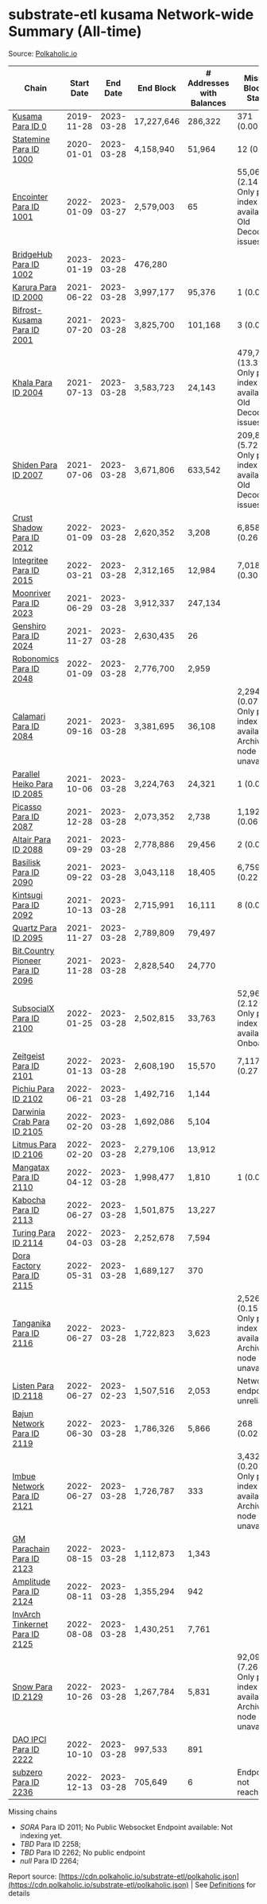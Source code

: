 # substrate-etl kusama Network-wide Summary (All-time)

Source: [Polkaholic.io](https://polkaholic.io)


| Chain            | Start Date | End Date | End Block | # Addresses with Balances | Missing Blocks / Status |
| ---------------- | ---------- | ---------| --------- | ------------------------- | ----------------------- |
| [Kusama Para ID 0](/kusama/0-kusama) | 2019-11-28 | 2023-03-28 | 17,227,646 |  286,322 | 371 (0.00%)  |
| [Statemine Para ID 1000](/kusama/1000-statemine) | 2020-01-01 | 2023-03-28 | 4,158,940 |  51,964 | 12 (0.00%)  |
| [Encointer Para ID 1001](/kusama/1001-encointer) | 2022-01-09 | 2023-03-27 | 2,579,003 |  65 | 55,065 (2.14%) Only partial index available: Old Decoding issues |
| [BridgeHub Para ID 1002](/kusama/1002-bridgehub) | 2023-01-19 | 2023-03-28 | 476,280 |   |    |
| [Karura Para ID 2000](/kusama/2000-karura) | 2021-06-22 | 2023-03-28 | 3,997,177 |  95,376 | 1 (0.00%)  |
| [Bifrost-Kusama Para ID 2001](/kusama/2001-bifrost-ksm) | 2021-07-20 | 2023-03-28 | 3,825,700 |  101,168 | 3 (0.00%)  |
| [Khala Para ID 2004](/kusama/2004-khala) | 2021-07-13 | 2023-03-28 | 3,583,723 |  24,143 | 479,738 (13.39%) Only partial index available: Old Decoding issues |
| [Shiden Para ID 2007](/kusama/2007-shiden) | 2021-07-06 | 2023-03-28 | 3,671,806 |  633,542 | 209,844 (5.72%) Only partial index available: Old Decoding issues |
| [Crust Shadow Para ID 2012](/kusama/2012-shadow) | 2022-01-09 | 2023-03-28 | 2,620,352 |  3,208 | 6,858 (0.26%)  |
| [Integritee Para ID 2015](/kusama/2015-integritee) | 2022-03-21 | 2023-03-28 | 2,312,165 |  12,984 | 7,018 (0.30%)  |
| [Moonriver Para ID 2023](/kusama/2023-moonriver) | 2021-06-29 | 2023-03-28 | 3,912,337 |  247,134 |    |
| [Genshiro Para ID 2024](/kusama/2024-genshiro) | 2021-11-27 | 2023-03-28 | 2,630,435 |  26 |    |
| [Robonomics Para ID 2048](/kusama/2048-robonomics) | 2022-01-09 | 2023-03-28 | 2,776,700 |  2,959 |    |
| [Calamari Para ID 2084](/kusama/2084-calamari) | 2021-09-16 | 2023-03-28 | 3,381,695 |  36,108 | 2,294 (0.07%) Only partial index available: Archive node unavailable |
| [Parallel Heiko Para ID 2085](/kusama/2085-parallel-heiko) | 2021-10-06 | 2023-03-28 | 3,224,763 |  24,321 | 1 (0.00%)  |
| [Picasso Para ID 2087](/kusama/2087-picasso) | 2021-12-28 | 2023-03-28 | 2,073,352 |  2,738 | 1,192 (0.06%)  |
| [Altair Para ID 2088](/kusama/2088-altair) | 2021-09-29 | 2023-03-28 | 2,778,886 |  29,456 | 2 (0.00%)  |
| [Basilisk Para ID 2090](/kusama/2090-basilisk) | 2021-09-22 | 2023-03-28 | 3,043,118 |  18,405 | 6,759 (0.22%)  |
| [Kintsugi Para ID 2092](/kusama/2092-kintsugi) | 2021-10-13 | 2023-03-28 | 2,715,991 |  16,111 | 8 (0.00%)  |
| [Quartz Para ID 2095](/kusama/2095-quartz) | 2021-11-27 | 2023-03-28 | 2,789,809 |  79,497 |    |
| [Bit.Country Pioneer Para ID 2096](/kusama/2096-bitcountrypioneer) | 2021-11-28 | 2023-03-28 | 2,828,540 |  24,770 |    |
| [SubsocialX Para ID 2100](/kusama/2100-subsocialx) | 2022-01-25 | 2023-03-28 | 2,502,815 |  33,763 | 52,962 (2.12%) Only partial index available: Onboarding |
| [Zeitgeist Para ID 2101](/kusama/2101-zeitgeist) | 2022-01-13 | 2023-03-28 | 2,608,190 |  15,570 | 7,117 (0.27%)  |
| [Pichiu Para ID 2102](/kusama/2102-pichiu) | 2022-06-21 | 2023-03-28 | 1,492,716 |  1,144 |    |
| [Darwinia Crab Para ID 2105](/kusama/2105-crab) | 2022-02-20 | 2023-03-28 | 1,692,086 |  5,104 |    |
| [Litmus Para ID 2106](/kusama/2106-litmus) | 2022-02-20 | 2023-03-28 | 2,279,106 |  13,912 |    |
| [Mangatax Para ID 2110](/kusama/2110-mangatax) | 2022-04-12 | 2023-03-28 | 1,998,477 |  1,810 | 1 (0.00%)  |
| [Kabocha Para ID 2113](/kusama/2113-kabocha) | 2022-06-27 | 2023-03-28 | 1,501,875 |  13,227 |    |
| [Turing Para ID 2114](/kusama/2114-turing) | 2022-04-03 | 2023-03-28 | 2,252,678 |  7,594 |    |
| [Dora Factory Para ID 2115](/kusama/2115-dorafactory) | 2022-05-31 | 2023-03-28 | 1,689,127 |  370 |    |
| [Tanganika Para ID 2116](/kusama/2116-tanganika) | 2022-06-27 | 2023-03-28 | 1,722,823 |  3,623 | 2,526 (0.15%) Only partial index available: Archive node unavailable |
| [Listen Para ID 2118](/kusama/2118-listen) | 2022-06-27 | 2023-02-23 | 1,507,516 |  2,053 |   Network endpoint unreliable |
| [Bajun Network Para ID 2119](/kusama/2119-bajun) | 2022-06-30 | 2023-03-28 | 1,786,326 |  5,866 | 268 (0.02%)  |
| [Imbue Network Para ID 2121](/kusama/2121-imbue) | 2022-06-27 | 2023-03-28 | 1,726,787 |  333 | 3,432 (0.20%) Only partial index available: Archive node unavailable |
| [GM Parachain Para ID 2123](/kusama/2123-gm) | 2022-08-15 | 2023-03-28 | 1,112,873 |  1,343 |    |
| [Amplitude Para ID 2124](/kusama/2124-amplitude) | 2022-08-11 | 2023-03-28 | 1,355,294 |  942 |    |
| [InvArch Tinkernet Para ID 2125](/kusama/2125-tinkernet) | 2022-08-08 | 2023-03-28 | 1,430,251 |  7,761 |    |
| [Snow Para ID 2129](/kusama/2129-snow) | 2022-10-26 | 2023-03-28 | 1,267,784 |  5,831 | 92,093 (7.26%) Only partial index available: Archive node unavailable |
| [DAO IPCI Para ID 2222](/kusama/2222-daoipci) | 2022-10-10 | 2023-03-28 | 997,533 |  891 |    |
| [subzero Para ID 2236](/kusama/2236-subzero) | 2022-12-13 | 2023-03-28 | 705,649 |  6 |   Endpoint not reachable |

Missing chains


* *SORA* Para ID 2011; No Public Websocket Endpoint available: Not indexing yet.
* *TBD* Para ID 2258; 
* *TBD* Para ID 2262; No public endpoint
* *null* Para ID 2264; 

Report source: [https://cdn.polkaholic.io/substrate-etl/polkaholic.json](https://cdn.polkaholic.io/substrate-etl/polkaholic.json) | See [Definitions](/DEFINITIONS.md) for details
